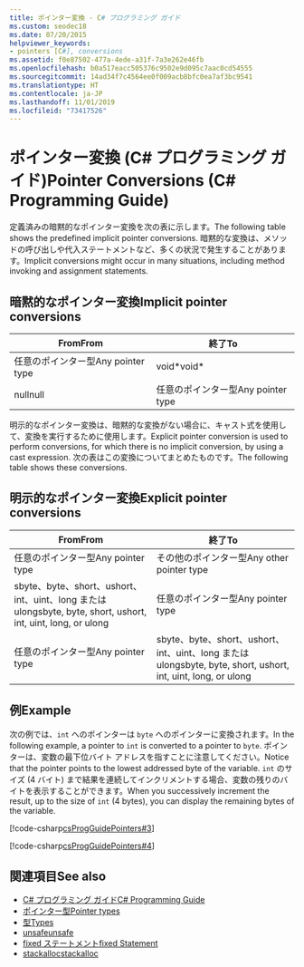 ```yaml
---
title: ポインター変換 - C# プログラミング ガイド
ms.custom: seodec18
ms.date: 07/20/2015
helpviewer_keywords:
- pointers [C#], conversions
ms.assetid: f0e87502-477a-4ede-a31f-7a3e262e46fb
ms.openlocfilehash: b0a517eacc505376c9502e9d095c7aac0cd54555
ms.sourcegitcommit: 14ad34f7c4564ee0f009acb8bfc0ea7af3bc9541
ms.translationtype: HT
ms.contentlocale: ja-JP
ms.lasthandoff: 11/01/2019
ms.locfileid: "73417526"
---
```

# <a name="pointer-conversions-c-programming-guide"></a><span data-ttu-id="2d7f3-102">ポインター変換 (C# プログラミング ガイド)</span><span class="sxs-lookup"><span data-stu-id="2d7f3-102">Pointer Conversions (C# Programming Guide)</span></span>
<span data-ttu-id="2d7f3-103">定義済みの暗黙的なポインター変換を次の表に示します。</span><span class="sxs-lookup"><span data-stu-id="2d7f3-103">The following table shows the predefined implicit pointer conversions.</span></span> <span data-ttu-id="2d7f3-104">暗黙的な変換は、メソッドの呼び出しや代入ステートメントなど、多くの状況で発生することがあります。</span><span class="sxs-lookup"><span data-stu-id="2d7f3-104">Implicit conversions might occur in many situations, including method invoking and assignment statements.</span></span>  
  
## <a name="implicit-pointer-conversions"></a><span data-ttu-id="2d7f3-105">暗黙的なポインター変換</span><span class="sxs-lookup"><span data-stu-id="2d7f3-105">Implicit pointer conversions</span></span>  
  
|<span data-ttu-id="2d7f3-106">From</span><span class="sxs-lookup"><span data-stu-id="2d7f3-106">From</span></span>|<span data-ttu-id="2d7f3-107">終了</span><span class="sxs-lookup"><span data-stu-id="2d7f3-107">To</span></span>|  
|----------|--------|  
|<span data-ttu-id="2d7f3-108">任意のポインター型</span><span class="sxs-lookup"><span data-stu-id="2d7f3-108">Any pointer type</span></span>|<span data-ttu-id="2d7f3-109">void\*</span><span class="sxs-lookup"><span data-stu-id="2d7f3-109">void\*</span></span>|  
|<span data-ttu-id="2d7f3-110">null</span><span class="sxs-lookup"><span data-stu-id="2d7f3-110">null</span></span>|<span data-ttu-id="2d7f3-111">任意のポインター型</span><span class="sxs-lookup"><span data-stu-id="2d7f3-111">Any pointer type</span></span>|  
  
 <span data-ttu-id="2d7f3-112">明示的なポインター変換は、暗黙的な変換がない場合に、キャスト式を使用して、変換を実行するために使用します。</span><span class="sxs-lookup"><span data-stu-id="2d7f3-112">Explicit pointer conversion is used to perform conversions, for which there is no implicit conversion, by using a cast expression.</span></span> <span data-ttu-id="2d7f3-113">次の表はこの変換についてまとめたものです。</span><span class="sxs-lookup"><span data-stu-id="2d7f3-113">The following table shows these conversions.</span></span>  
  
## <a name="explicit-pointer-conversions"></a><span data-ttu-id="2d7f3-114">明示的なポインター変換</span><span class="sxs-lookup"><span data-stu-id="2d7f3-114">Explicit pointer conversions</span></span>  
  
|<span data-ttu-id="2d7f3-115">From</span><span class="sxs-lookup"><span data-stu-id="2d7f3-115">From</span></span>|<span data-ttu-id="2d7f3-116">終了</span><span class="sxs-lookup"><span data-stu-id="2d7f3-116">To</span></span>|  
|----------|--------|  
|<span data-ttu-id="2d7f3-117">任意のポインター型</span><span class="sxs-lookup"><span data-stu-id="2d7f3-117">Any pointer type</span></span>|<span data-ttu-id="2d7f3-118">その他のポインター型</span><span class="sxs-lookup"><span data-stu-id="2d7f3-118">Any other pointer type</span></span>|  
|<span data-ttu-id="2d7f3-119">sbyte、byte、short、ushort、int、uint、long または ulong</span><span class="sxs-lookup"><span data-stu-id="2d7f3-119">sbyte, byte, short, ushort, int, uint, long, or ulong</span></span>|<span data-ttu-id="2d7f3-120">任意のポインター型</span><span class="sxs-lookup"><span data-stu-id="2d7f3-120">Any pointer type</span></span>|  
|<span data-ttu-id="2d7f3-121">任意のポインター型</span><span class="sxs-lookup"><span data-stu-id="2d7f3-121">Any pointer type</span></span>|<span data-ttu-id="2d7f3-122">sbyte、byte、short、ushort、int、uint、long または ulong</span><span class="sxs-lookup"><span data-stu-id="2d7f3-122">sbyte, byte, short, ushort, int, uint, long, or ulong</span></span>|  
  
## <a name="example"></a><span data-ttu-id="2d7f3-123">例</span><span class="sxs-lookup"><span data-stu-id="2d7f3-123">Example</span></span>  
 <span data-ttu-id="2d7f3-124">次の例では、`int` へのポインターは `byte` へのポインターに変換されます。</span><span class="sxs-lookup"><span data-stu-id="2d7f3-124">In the following example, a pointer to `int` is converted to a pointer to `byte`.</span></span> <span data-ttu-id="2d7f3-125">ポインターは、変数の最下位バイト アドレスを指すことに注意してください。</span><span class="sxs-lookup"><span data-stu-id="2d7f3-125">Notice that the pointer points to the lowest addressed byte of the variable.</span></span> <span data-ttu-id="2d7f3-126">`int` のサイズ (4 バイト) まで結果を連続してインクリメントする場合、変数の残りのバイトを表示することができます。</span><span class="sxs-lookup"><span data-stu-id="2d7f3-126">When you successively increment the result, up to the size of `int` (4 bytes), you can display the remaining bytes of the variable.</span></span>  
  
 [!code-csharp[csProgGuidePointers#3](~/samples/snippets/csharp/VS_Snippets_VBCSharp/csProgGuidePointers/CS/Pointers2.cs#3)]  
  
 [!code-csharp[csProgGuidePointers#4](~/samples/snippets/csharp/VS_Snippets_VBCSharp/csProgGuidePointers/CS/Pointers.cs#4)]  
  
## <a name="see-also"></a><span data-ttu-id="2d7f3-127">関連項目</span><span class="sxs-lookup"><span data-stu-id="2d7f3-127">See also</span></span>

- [<span data-ttu-id="2d7f3-128">C# プログラミング ガイド</span><span class="sxs-lookup"><span data-stu-id="2d7f3-128">C# Programming Guide</span></span>](../index.md)
- [<span data-ttu-id="2d7f3-129">ポインター型</span><span class="sxs-lookup"><span data-stu-id="2d7f3-129">Pointer types</span></span>](./pointer-types.md)
- [<span data-ttu-id="2d7f3-130">型</span><span class="sxs-lookup"><span data-stu-id="2d7f3-130">Types</span></span>](/dotnet/csharp/language-reference/keywords)
- [<span data-ttu-id="2d7f3-131">unsafe</span><span class="sxs-lookup"><span data-stu-id="2d7f3-131">unsafe</span></span>](../../language-reference/keywords/unsafe.md)
- [<span data-ttu-id="2d7f3-132">fixed ステートメント</span><span class="sxs-lookup"><span data-stu-id="2d7f3-132">fixed Statement</span></span>](../../language-reference/keywords/fixed-statement.md)
- [<span data-ttu-id="2d7f3-133">stackalloc</span><span class="sxs-lookup"><span data-stu-id="2d7f3-133">stackalloc</span></span>](../../language-reference/operators/stackalloc.md)
